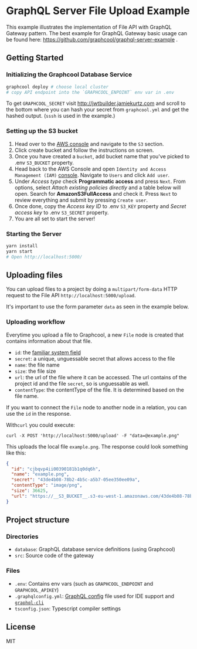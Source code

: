 # GraphQL Server File Upload Example

This example illustrates the implementation of File API with GraphQL Gateway pattern. The best example for GraphQL Gateway basic usage can be found here: https://github.com/graphcool/graphql-server-example .

## Getting Started

### Initializing the Graphcool Database Service
```sh
graphcool deploy # choose local cluster
# copy API endpoint into the `GRAPHCOOL_ENPOINT` env var in .env
```

To get `GRAPHCOOL_SECRET` visit http://jwtbuilder.jamiekurtz.com and scroll to the bottom where you can hash your secret from `graphcool.yml` and get the hashed output. (`sssh` is used in the example.)

### Setting up the S3 bucket
1. Head over to the [AWS console](http://console.aws.amazon.com/) and navigate to the `S3` section.
2. Click create bucket and follow the instructions on screen.
3. Once you have created a `bucket`, add bucket name that you've picked to .env `S3_BUCKET` property.
4. Head back to the AWS Console and open `Identity and Access Management (IAM)` [console](https://console.aws.amazon.com/iam). Navigate to `Users` and click `Add user`.
5. Under _Access type_ check **Programmatic access** and press `Next`. From options, select _Attach existing policies directly_ and a table below will open. Search for **AmazonS3FullAccess** and check it. Press `Next` to review everything and submit by pressing `Create user`.
6. Once done, copy the _Access key ID_ to .env `S3_KEY` property and _Secret access key_ to .env `S3_SECRET` property.
7. You are all set to start the server!

### Starting the Server

```sh
yarn install
yarn start
# Open http://localhost:5000/
```

## Uploading files

You can upload files  to a project by doing a `multipart/form-data` HTTP request to the File API `http://localhost:5000/upload`.

It's important to use the form parameter `data` as seen in the example below.

### Uploading workflow

Everytime you upload a file to Graphcool, a new `File` node is created that contains information about that file.

* `id`: the [familiar system field](!alias-eiroozae8u#id-field)
* `secret`: a unique, unguessable secret that allows access to the file
* `name`: the file name
* `size`: the file size
* `url`: the url of the file where it can be accessed. The url contains of the project id and the file `secret`, so is unguessable as well.
* `contentType`: the contentType of the file. It is determined based on the file name.

If you want to connect the `File` node to another node in a relation, you can use the `id` in the response.

With`curl` you could execute:

`curl -X POST 'http://localhost:5000/upload' -F "data=@example.png"`

This uploads the local file `example.png`. The response could look something like this:

```JSON
{
  "id": "cjbqvp4ii00390181b1q0dq6h",
  "name": "example.png",
  "secret": "43de4b08-78b2-4b5c-a5b7-05ee350ee09a",
  "contentType": "image/png",
  "size": 36625,
  "url": "https://__S3_BUCKET__.s3-eu-west-1.amazonaws.com/43de4b08-78b2-4b5c-a5b7-05ee350ee09a"
}
```

## Project structure

### Directories

* `database`: GraphQL database service definitions (using Graphcool)
* `src`: Source code of the gateway

### Files

* `.env`: Contains env vars (such as `GRAPHCOOL_ENDPOINT` and `GRAPHCOOL_APIKEY`)
* `.graphqlconfig.yml`: [GraphQL config](https://github.com/graphcool/graphql-config) file used for IDE support and [`graphql-cli`](https://github.com/graphcool/graphql-cli)
* `tsconfig.json`: Typescript compiler settings

## License
MIT
